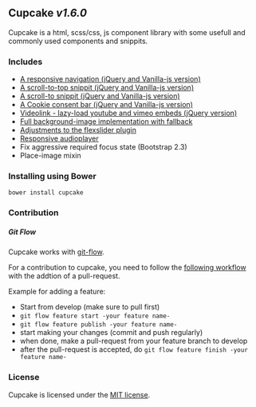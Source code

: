 ## Cupcake _v1.6.0_

Cupcake is a html, scss/css, js component library with some usefull and commonly used components and snippits.


### Includes
- [A responsive navigation (jQuery and Vanilla-js version)](docs/navigation.md)
- [A scroll-to-top snippit (jQuery and Vanilla-js version)](docs/scroll-to-top.md)
- [A scroll-to snippit (jQuery and Vanilla-js version)](docs/scroll-to.md)
- [A Cookie consent bar (jQuery and Vanilla-js version)](docs/cookie-consent.md)
- [Videolink - lazy-load youtube and vimeo embeds (jQuery version)](docs/videolink.md)
- [Full background-image implementation with fallback](docs/full-img-bg.md)
- [Adjustments to the flexslider plugin](docs/slider.md)
- [Responsive audioplayer](docs/audioplayer.md)
- Fix aggressive required focus state (Bootstrap 2.3)
- Place-image mixin


### Installing using Bower
```
bower install cupcake
```


### Contribution

##### Git Flow
Cupcake works with [git-flow](https://github.com/nvie/gitflow).

For a contribution to cupcake, you need to follow the [following workflow](https://github.com/nvie/gitflow#initialization) with the addtion of a pull-request.

Example for adding a feature:
- Start from develop (make sure to pull first)
- `git flow feature start -your feature name-`
- `git flow feature publish -your feature name-`
- start making your changes (commit and push regularly)
- when done, make a pull-request from your feature branch to develop
- after the pull-request is accepted, do `git flow feature finish -your feature name-`


### License
Cupcake is licensed under the [MIT license](http://opensource.org/licenses/MIT).
